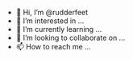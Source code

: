 - 👋 Hi, I’m @rudderfeet
- 👀 I’m interested in ...
- 🌱 I’m currently learning ...
- 💞️ I’m looking to collaborate on ...
- 📫 How to reach me ...

<!---
rudderfeet/rudderfeet is a ✨ special ✨ repository because its `README.md` (this file) appears on your GitHub profile.
You can click the Preview link to take a look at your changes.
--->
